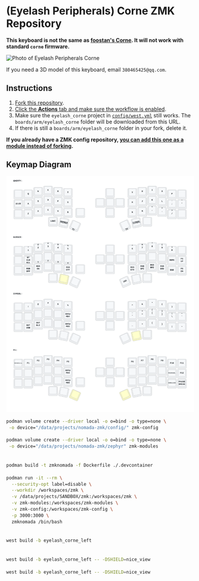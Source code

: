 # (Eyelash Peripherals) Corne ZMK Repository

**This keyboard is not the same as [foostan's Corne](https://github.com/foostan/crkbd). It will not work with standard `corne` firmware.**

![Photo of Eyelash Peripherals Corne](https://ae01.alicdn.com/kf/Sa797fee25edd44248fbfdb0e13d44e00B.jpg)

If you need a 3D model of this keyboard, email `380465425@qq.com`.

## Instructions

1. [Fork this repository](https://docs.github.com/en/get-started/quickstart/fork-a-repo#forking-a-repository).
2. [Click the **Actions** tab and make sure the workflow is enabled](https://docs.github.com/en/actions/managing-workflow-runs-and-deployments/managing-workflow-runs/disabling-and-enabling-a-workflow#enabling-a-workflow).
3. Make sure the `eyelash_corne` project in [`config/west.yml`](config/west.yml) still works. The `boards/arm/eyelash_corne` folder will be downloaded from this URL.
4. If there is still a `boards/arm/eyelash_corne` folder in your fork, delete it.

**If you already have a ZMK config repository, [you can add this one as a module instead of forking](https://zmk.dev/docs/features/modules#building-with-modules).**

## Keymap Diagram

![Diagram of config/eyelash_corne.keymap](keymap-drawer/eyelash_corne.svg "generated by @caksoylar's Keymap Drawer")

```bash
podman volume create --driver local -o o=bind -o type=none \
 -o device="/data/projects/nomada-zmk/config/" zmk-config

podman volume create --driver local -o o=bind -o type=none \
 -o device="/data/projects/nomada-zmk/zephyr" zmk-modules


podman build -t zmknomada -f Dockerfile ./.devcontainer

podman run -it --rm \
  --security-opt label=disable \
  --workdir /workspaces/zmk \
  -v /data/projects/SANDBOX/zmk:/workspaces/zmk \
  -v zmk-modules:/workspaces/zmk-modules \
  -v zmk-config:/workspaces/zmk-config \
  -p 3000:3000 \
  zmknomada /bin/bash


west build -b eyelash_corne_left


west build -b eyelash_corne_left -- -DSHIELD=nice_view

west build -b eyelash_corne_left -- -DSHIELD=nice_view
```